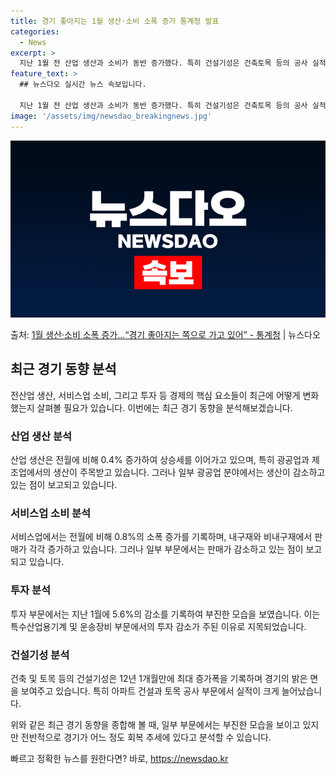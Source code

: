 ```yaml
---
title: 경기 좋아지는 1월 생산·소비 소폭 증가 통계청 발표
categories:
  - News
excerpt: >
  지난 1월 전 산업 생산과 소비가 동반 증가했다. 특히 건설기성은 건축토목 등의 공사 실적이 늘면서 12년 …
feature_text: >
  ## 뉴스다오 실시간 뉴스 속보입니다.

  지난 1월 전 산업 생산과 소비가 동반 증가했다. 특히 건설기성은 건축토목 등의 공사 실적이 늘면서 12년 …
image: '/assets/img/newsdao_breakingnews.jpg'
---
```


![뉴스다오 속보](/assets/img/newsdao_breakingnews.jpg)

<p>출처: <a href="https://newsdao.kr/3268" rel="dofollow">1월 생산·소비 소폭 증가…“경기 좋아지는 쪽으로 가고 있어” - 통계청</a> | 뉴스다오</p>

<h2 data-ke-size="size26">최근 경기 동향 분석</h2>
전산업 생산, 서비스업 소비, 그리고 투자 등 경제의 핵심 요소들이 최근에 어떻게 변화했는지 살펴볼 필요가 있습니다. 이번에는 최근 경기 동향을 분석해보겠습니다.

<h3>산업 생산 분석</h3>
산업 생산은 전월에 비해 0.4% 증가하여 상승세를 이어가고 있으며, 특히 광공업과 제조업에서의 생산이 주목받고 있습니다. 그러나 일부 광공업 분야에서는 생산이 감소하고 있는 점이 보고되고 있습니다.

<h3>서비스업 소비 분석</h3>
서비스업에서는 전월에 비해 0.8%의 소폭 증가를 기록하며, 내구재와 비내구재에서 판매가 각각 증가하고 있습니다. 그러나 일부 부문에서는 판매가 감소하고 있는 점이 보고되고 있습니다.

<h3>투자 분석</h3>
투자 부문에서는 지난 1월에 5.6%의 감소를 기록하여 부진한 모습을 보였습니다. 이는 특수산업용기계 및 운송장비 부문에서의 투자 감소가 주된 이유로 지목되었습니다.

<h3>건설기성 분석</h3>
건축 및 토목 등의 건설기성은 12년 1개월만에 최대 증가폭을 기록하며 경기의 밝은 면을 보여주고 있습니다. 특히 아파트 건설과 토목 공사 부문에서 실적이 크게 늘어났습니다.

위와 같은 최근 경기 동향을 종합해 볼 때, 일부 부문에서는 부진한 모습을 보이고 있지만 전반적으로 경기가 어느 정도 회복 추세에 있다고 분석할 수 있습니다. 

빠르고 정확한 뉴스를 원한다면? 바로, <a href="https://newsdao.kr" rel="dofollow">https://newsdao.kr</a>


